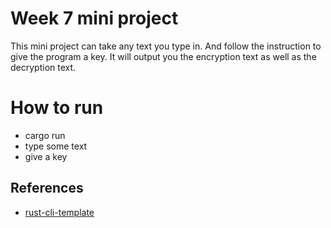 # Week 7 mini project
This mini project can take any text you type in. And follow the instruction to give the program a key. It will output you the encryption text as well as the decryption text.
# How to run
* cargo run
* type some text
* give a key


## References

* [rust-cli-template](https://github.com/kbknapp/rust-cli-template)
